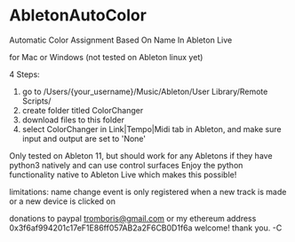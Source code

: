 # AbletonAutoColor
Automatic Color Assignment Based On Name In Ableton Live

for Mac or Windows (not tested on Ableton linux yet)

4 Steps:
1. go to /Users/{your_username}/Music/Ableton/User Library/Remote Scripts/
2. create folder titled ColorChanger
3. download files to this folder
4. select ColorChanger in Link|Tempo|Midi tab in Ableton, and make sure input and output are set to 'None'

Only tested on Ableton 11, but should work for any Abletons if they have python3 natively and can use control surfaces
Enjoy the python functionality native to Ableton Live which makes this possible!

limitations:
name change event is only registered when a new track is made or a new device is clicked on 

donations to paypal tromboris@gmail.com or my ethereum address 0x3f6af994201c17eF1E86ff057AB2a2F6CB0D1f6a welcome! thank you.
-C
